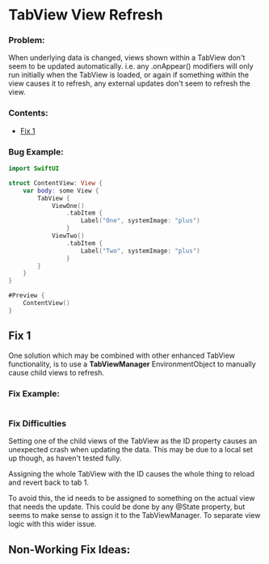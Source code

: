 # TabView View Refresh

### Problem:

When underlying data is changed, views shown within a TabView don't seem to be updated automatically. i.e. any .onAppear() modifiers will only run initially when the TabView is loaded, or again if something within the view causes it to refresh, any external updates don't seem to refresh the view.


### Contents: 
- [Fix 1](#fix-1)
<!-- - [Fix 2](#fix-2) -->

### Bug Example:


```swift
import SwiftUI

struct ContentView: View {
    var body: some View {
        TabView {
            ViewOne()
                .tabItem {
                    Label("One", systemImage: "plus")
                }
            ViewTwo()
                .tabItem {
                    Label("Two", systemImage: "plus")
                }
        }
    }
}

#Preview {
    ContentView()
}
```


## Fix 1

One solution which may be combined with other enhanced TabView functionality, is to use a **TabViewManager** EnvironmentObject to manually cause child views to refresh.


### Fix Example:

```swift

```


### Fix Difficulties

Setting one of the child views of the TabView as the ID property causes an unexpected crash when updating the data. This may be due to a local set up though, as haven't tested fully.

Assigning the whole TabView with the ID causes the whole thing to reload and revert back to tab 1. 

To avoid this, the id needs to be assigned to something on the actual view that needs the update. This could be done by any @State property, but seems to make sense to assign it to the TabViewManager. To separate view logic with this wider issue.




## Non-Working Fix Ideas:

